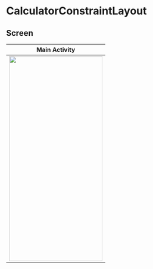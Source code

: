 # CalculatorConstraintLayout

## Screen

| Main Activity |
| ------ |
|<img src="https://user-images.githubusercontent.com/63645518/199977968-d2897894-67e6-41bd-9860-bb8a3a2c0e00.jpeg" width="250" height="550"/>|

